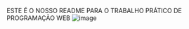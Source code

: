 ESTE É O NOSSO README PARA O TRABALHO PRÁTICO DE PROGRAMAÇÃO WEB
![image](https://github.com/user-attachments/assets/290c3cf0-7f68-4f15-b251-15cd0ae361e0)

